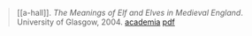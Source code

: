 > [[a-hall]]. *The Meanings of Elf and Elves in Medieval England*. University of Glasgow, 2004. [academia](https://www.academia.edu/2977257/The-meanings-of-elf-and-elves-in-medieval-England) [pdf](a/a-hall2004.pdf)